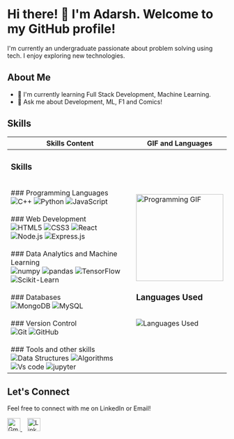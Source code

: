 # Hi there! 👋 I'm Adarsh. Welcome to my GitHub profile!

I'm currently an undergraduate passionate about problem solving using tech. I enjoy exploring new technologies.

## About Me

- 🌱 I'm currently learning Full Stack Development, Machine Learning.
- 💬 Ask me about Development, ML, F1 and Comics!

## Skills

| Skills Content                                               | GIF and Languages |
| ------------------------------------------------------------ | ----------------- |
| <h3>Skills</h3><br>### Programming Languages<br>![C++](https://img.shields.io/badge/-C++-purple) ![Python](https://img.shields.io/badge/-Python-blue) ![JavaScript](https://img.shields.io/badge/-JavaScript-yellow)<br><br>### Web Development<br>![HTML5](https://img.shields.io/badge/-HTML5-red) ![CSS3](https://img.shields.io/badge/-CSS3-blue) ![React](https://img.shields.io/badge/-React-blue) ![Node.js](https://img.shields.io/badge/-Node.js-green) ![Express.js](https://img.shields.io/badge/-Express.js-lightgrey)<br><br>### Data Analytics and Machine Learning<br>![numpy](https://img.shields.io/badge/-numpy-blue) ![pandas](https://img.shields.io/badge/-pandas-brightgreen) ![TensorFlow](https://img.shields.io/badge/-TensorFlow-orange) ![Scikit-Learn](https://img.shields.io/badge/-Scikit--Learn-blue)<br><br>### Databases<br>![MongoDB](https://img.shields.io/badge/-MongoDB-brightgreen) ![MySQL](https://img.shields.io/badge/-MySQL-blue)<br><br>### Version Control<br>![Git](https://img.shields.io/badge/-Git-red) ![GitHub](https://img.shields.io/badge/-GitHub-black)<br><br>### Tools and other skills<br>![Data Structures](https://img.shields.io/badge/-Data%20Structures-orange) ![Algorithms](https://img.shields.io/badge/-Algorithms-yellow) ![Vs code](https://img.shields.io/badge/-Vs%20code-blue) ![jupyter](https://img.shields.io/badge/-jupyter-orange) | <img src="https://media.giphy.com/media/13HgwGsXF0aiGY/giphy.gif" alt="Programming GIF" width="200"/><br><h3>Languages Used</h3><br><img src="https://github-readme-stats.vercel.app/api/top-langs/?username=RajAdarsh2022&langs_count=6&theme=radical" alt="Languages Used"/> |
  
## Let's Connect

Feel free to connect with me on LinkedIn or Email!

<div>
  <a href="mailto:adarsh.ramesh.raj@gmail.com">
    <img src="https://img.icons8.com/fluency/48/000000/gmail-new.png" alt="Gmail" width="30"/>
  </a>
  &nbsp;&nbsp;
  <a href="https://www.linkedin.com/in/adarshrraj/">
    <img src="https://img.icons8.com/color/48/000000/linkedin.png" alt="LinkedIn" width="30"/>
  </a>
</div>








<!---
RajAdarsh2022/RajAdarsh2022 is a ✨ special ✨ repository because its `README.md` (this file) appears on your GitHub profile.
You can click the Preview link to take a look at your changes.
--->
